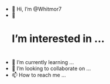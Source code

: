 - 👋 Hi, I’m @Whitmor7
- 👀<h1> I’m interested in ...<h1>
- 🌱 I’m currently learning ...
- 💞️ I’m looking to collaborate on ...
- 📫 How to reach me ...

<!---
Whitmor7/Whitmor7 is a ✨ special ✨ repository because its `README.md` (this file) appears on your GitHub profile.
You can click the Preview link to take a look at your changes.
--->
